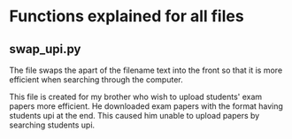 # Functions explained for all files

## swap_upi.py
The file swaps the apart of the filename text into the front so that it is more efficient when searching through the computer.

This file is created for my brother who wish to upload students' exam papers more efficient.
He downloaded exam papers with the format having students upi at the end.
This caused him unable to upload papers by searching students upi.

